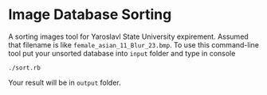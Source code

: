 Image Database Sorting
======================

A sorting images tool for Yaroslavl State University expirement. Assumed that filename is like `female_asian_11_Blur_23.bmp`. To use this command-line tool put your unsorted database into `input` folder and type in console

```
./sort.rb
```

Your result will be in `output` folder.
